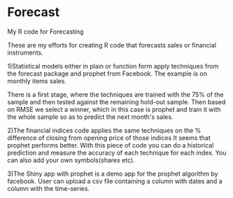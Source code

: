 # Forecast
My R code for Forecasting

These are my efforts for creating R code that forecasts sales or financial instruments.

1)Statistical models either in plain or function form apply techniques from the forecast package and prophet from Facebook.
The example is on monthly items sales.

There is a first stage, where the techniques are trained with the 75% of the sample and then tested against the remaining hold-out sample.
Then based on RMSE we select a winner, which in this case is prophet and train it with the whole sample so as to predict the next month's sales.

2)The financial indices code applies the same techniques on the % difference of closing from opening price of those indices
It seems that prophet performs better. With this piece of code you can do a historical prediction and measure the accuracy of each technique for each index. You can also add your own symbols(shares etc).

3)The Shiny app with prophet is a demo app for the prophet algorithm by facebook. User can upload a csv file containing a column with dates and a column with the time-series.

